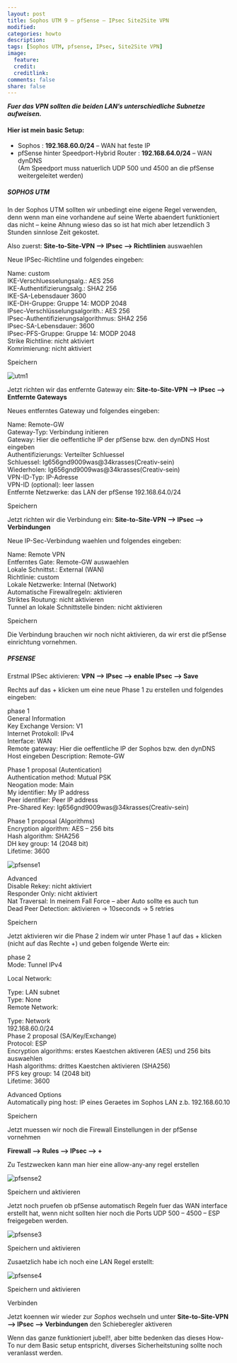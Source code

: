 ```yaml
---
layout: post
title: Sophos UTM 9 – pfSense – IPsec Site2Site VPN
modified:
categories: howto
description:
tags: [Sophos UTM, pfsense, IPsec, Site2Site VPN]
image:
  feature:
  credit:
  creditlink:
comments: false
share: false
---
```


***Fuer das VPN sollten die beiden LAN’s unterschiedliche Subnetze aufweisen.***

#### Hier ist mein basic Setup:

- Sophos : **192.168.60.0/24** – WAN hat feste IP
- pfSense hinter Speedport-Hybrid Router : **192.168.64.0/24** – WAN dynDNS  
(Am Speedport muss natuerlich UDP 500 und 4500 an die pfSense weitergeleitet werden)

##### SOPHOS UTM
In der Sophos UTM sollten wir unbedingt eine eigene Regel verwenden, denn wenn man eine vorhandene auf seine Werte abaendert funktioniert das nicht – keine Ahnung wieso das so ist hat mich aber letzendlich 3 Stunden sinnlose Zeit gekostet.


Also zuerst: **Site-to-Site-VPN –> IPsec –> Richtlinien** auswaehlen

Neue IPSec-Richtline und folgendes eingeben:

Name: custom  
IKE-Verschluesselungsalg.: AES 256  
IKE-Authentifizierungsalg.: SHA2 256  
IKE-SA-Lebensdauer 3600  
IKE-DH-Gruppe: Gruppe 14: MODP 2048  
IPsec-Verschlüsselungsalgorith.: AES 256  
IPsec-Authentifizierungsalgorithmus: SHA2 256  
IPsec-SA-Lebensdauer: 3600  
IPsec-PFS-Gruppe: Gruppe 14: MODP 2048  
Strike Richtline: nicht aktiviert  
Komrimierung: nicht aktiviert  

Speichern

![utm1](/images/howto/sophos/1.png)

Jetzt richten wir das entfernte Gateway ein: **Site-to-Site-VPN –> IPsec –> Entfernte Gateways**

Neues entferntes Gateway und folgendes eingeben:

Name: Remote-GW  
Gateway-Typ: Verbindung initieren  
Gateway: Hier die oeffentliche IP der pfSense bzw. den dynDNS Host eingeben  
Authentifizierungs: Verteilter Schluessel  
Schluessel: Ig656gnd9009was@34krasses(Creativ-sein)  
Wiederholen: Ig656gnd9009was@34krasses(Creativ-sein)  
VPN-ID-Typ: IP-Adresse  
VPN-ID (optional): leer lassen  
Entfernte Netzwerke: das LAN der pfSense 192.168.64.0/24  

Speichern

Jetzt richten wir die Verbindung ein: **Site-to-Site-VPN –> IPsec –> Verbindungen**

Neue IP-Sec-Verbindung waehlen und folgendes eingeben:

Name: Remote VPN  
Entferntes Gate: Remote-GW auswaehlen  
Lokale Schnittst.: External (WAN)  
Richtlinie: custom  
Lokale Netzwerke: Internal (Network)  
Automatische Firewallregeln: aktivieren  
Striktes Routung: nicht aktivieren  
Tunnel an lokale Schnittstelle binden: nicht aktivieren

Speichern

Die Verbindung brauchen wir noch nicht aktivieren, da wir erst die pfSense einrichtung vornehmen.

##### PFSENSE
Erstmal IPSec aktivieren: **VPN –> IPsec –> enable IPsec –> Save**

Rechts auf das + klicken um eine neue Phase 1 zu erstellen und folgendes eingeben:

phase 1  
General Information  
Key Exchange Version: V1  
Internet Protokoll: IPv4  
Interface: WAN  
Remote gateway: Hier die oeffentliche IP der Sophos bzw. den dynDNS Host eingeben
Description: Remote-GW

Phase 1 proposal (Autentication)  
Authentication method: Mutual PSK  
Neogation mode: Main  
My identifier: My IP address  
Peer identifier: Peer IP address  
Pre-Shared Key: Ig656gnd9009was@34krasses(Creativ-sein)

Phase 1 proposal (Algorithms)  
Encryption algorithm: AES – 256 bits  
Hash algorithm: SHA256  
DH key group: 14 (2048 bit)  
Lifetime: 3600

![pfsense1](/images/howto/sophos/2.png)

Advanced  
Disable Rekey: nicht aktiviert  
Responder Only: nicht aktiviert  
Nat Traversal: In meinem Fall Force – aber Auto sollte es auch tun  
Dead Peer Detection: aktivieren -> 10seconds -> 5 retries  

Speichern

Jetzt aktivieren wir die Phase 2 indem wir unter Phase 1 auf das + klicken (nicht auf das Rechte +) und geben folgende Werte ein:

phase 2  
Mode: Tunnel IPv4

Local Network:

Type: LAN subnet  
Type: None  
Remote Network:  

Type: Network  
192.168.60.0/24  
Phase 2 proposal (SA/Key/Exchange)  
Protocol: ESP  
Encryption algorithms: erstes Kaestchen aktiveren (AES) und 256 bits auswaehlen  
Hash algorithms: drittes Kaestchen aktivieren (SHA256)  
PFS key group: 14 (2048 bit)  
Lifetime: 3600  

Advanced Options  
Automatically ping host: IP eines Geraetes im Sophos LAN z.b. 192.168.60.10

Speichern

Jetzt muessen wir noch die Firewall Einstellungen in der pfSense vornehmen

**Firewall –> Rules –> IPsec –> +**

Zu Testzwecken kann man hier eine allow-any-any regel erstellen

![pfsense2](/images/howto/sophos/3.png)

Speichern und aktivieren

Jetzt noch pruefen ob pfSense automatisch Regeln fuer das WAN interface erstellt hat, wenn nicht sollten hier noch die Ports UDP 500 – 4500 – ESP freigegeben werden.

![pfsense3](/images/howto/sophos/4.png)

Speichern und aktivieren

Zusaetzlich habe ich noch eine LAN Regel erstellt:

![pfsense4](/images/howto/sophos/5.png)

Speichern und aktivieren

Verbinden

Jetzt koennen wir wieder zur *Sophos* wechseln und unter **Site-to-Site-VPN –> IPsec –> Verbindungen** den Schieberegler aktiveren

Wenn das ganze funktioniert jubel!!, aber bitte bedenken das dieses How-To nur dem Basic setup entspricht, diverses Sicherheitstuning sollte noch veranlasst werden.